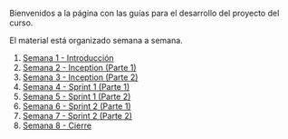 Bienvenidos a la página con las guías para el desarrollo del proyecto del curso.

El material está organizado semana a semana.

1. [Semana 1 - Introducción](https://avargas20.github.io/MISW-Procesos/introduccion)
2. [Semana 2 - Inception (Parte 1)](https://avargas20.github.io/MISW-Procesos/semana2)
3. [Semana 3 - Inception (Parte 2)](https://avargas20.github.io/MISW-Procesos/semana3)
4. [Semana 4 - Sprint 1 (Parte 1)](https://avargas20.github.io/MISW-Procesos/semana4)
5. [Semana 5 - Sprint 1 (Parte 2)](https://avargas20.github.io/MISW-Procesos/semana5)
6. [Semana 6 - Sprint 2 (Parte 1)](https://avargas20.github.io/MISW-Procesos/semana6)
7. [Semana 7 - Sprint 2 (Parte 2)](https://avargas20.github.io/MISW-Procesos/semana7)
8. [Semana 8 - Cierre](https://avargas20.github.io/MISW-Procesos/semana8)



